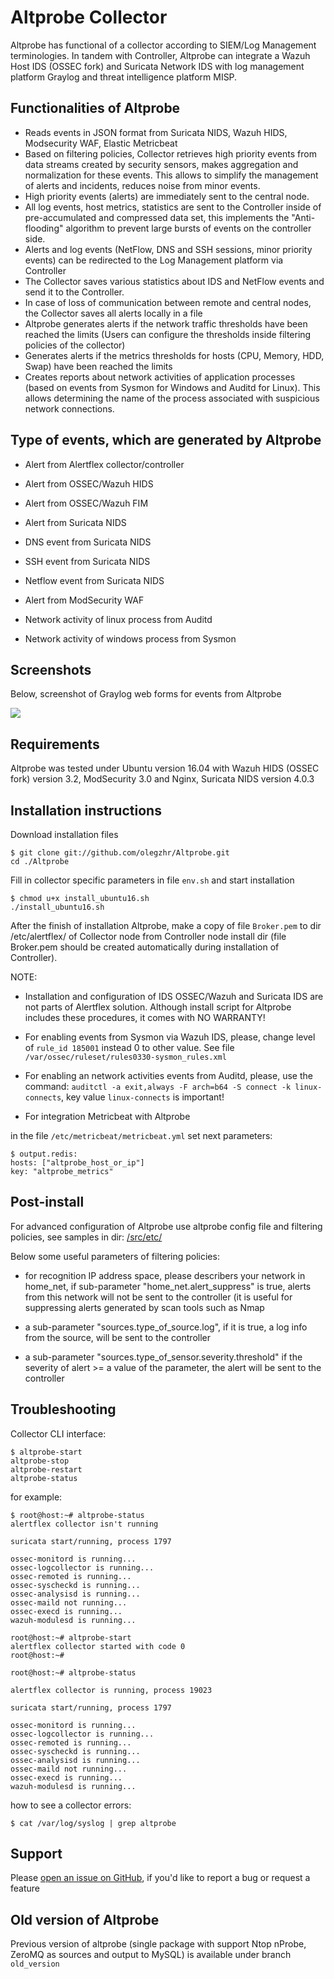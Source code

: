 # Altprobe Collector

Altprobe has functional of a collector according to SIEM/Log Management terminologies.
In tandem with Controller, Altprobe can integrate a Wazuh Host IDS (OSSEC fork) and Suricata Network IDS
with log management platform Graylog and threat intelligence platform MISP. 

## Functionalities of Altprobe

* Reads events in JSON format from Suricata NIDS, Wazuh HIDS, Modsecurity WAF, Elastic Metricbeat
* Based on filtering policies, Collector retrieves high priority events from data streams created by security sensors, makes aggregation and normalization for these events. This allows to simplify the management of alerts and incidents, reduces noise from minor events.
* High priority events (alerts) are immediately sent to the central node.
* All log events, host metrics, statistics are sent to the Controller inside of pre-accumulated and compressed data set, this implements the "Anti-flooding" algorithm to prevent large bursts of events on the controller side.
* Alerts and log events (NetFlow, DNS and SSH sessions, minor priority events) can be redirected to the Log Management platform via Controller
* The Collector saves various statistics about IDS and NetFlow events and send it to the Controller.
* In case of loss of communication between remote and central nodes, the Collector saves all alerts locally in a file
* Altprobe generates alerts if the network traffic thresholds have been reached the limits (Users can configure the thresholds inside filtering policies of the collector)
* Generates alerts if the metrics thresholds for hosts (CPU, Memory, HDD, Swap) have been reached the limits
* Creates reports about network activities of application processes (based on events from Sysmon for Windows and Auditd for Linux). This allows determining the name of the process associated with suspicious network connections.

## Type of events, which are generated by Altprobe

* Alert from Alertflex collector/controller

* Alert from OSSEC/Wazuh HIDS

* Alert from OSSEC/Wazuh FIM

* Alert from Suricata NIDS

* DNS event from Suricata NIDS

* SSH event from Suricata NIDS

* Netflow event from Suricata NIDS

* Alert from ModSecurity WAF

* Network activity of linux process from Auditd

* Network activity of windows process from Sysmon

## Screenshots

Below, screenshot of Graylog web forms for events from Altprobe

![](https://github.com/olegzhr/altprobe/blob/master/img/graylog.jpg)

## Requirements

Altprobe was tested under Ubuntu version 16.04 with Wazuh HIDS (OSSEC fork) version 3.2, ModSecurity 3.0 and Nginx, Suricata NIDS version 4.0.3

## Installation instructions

Download installation files

    $ git clone git://github.com/olegzhr/Altprobe.git
    cd ./Altprobe

Fill in collector specific parameters in file ``env.sh`` and start installation		
    
    $ chmod u+x install_ubuntu16.sh
    ./install_ubuntu16.sh
    
After the finish of installation Altprobe, make a copy of file ``Broker.pem`` to dir /etc/alertflex/ of Collector node from Controller node install dir (file Broker.pem should be created automatically during installation of Controller).

NOTE:

* Installation and configuration of IDS OSSEC/Wazuh and Suricata IDS are not parts of Alertflex solution. Although install script for Altprobe includes these procedures, it comes with NO WARRANTY!

* For enabling events from Sysmon via Wazuh IDS, please, change level of ``rule_id 185001`` instead 0  to other value. See file ``/var/ossec/ruleset/rules0330-sysmon_rules.xml``

* For enabling an network activities events from Auditd, please, use the command: ``auditctl -a exit,always -F arch=b64 -S connect -k linux-connects``, key value ``linux-connects`` is important!

* For integration Metricbeat with Altprobe 

in the file ``/etc/metricbeat/metricbeat.yml`` set next parameters:

    $ output.redis:
    hosts: ["altprobe_host_or_ip"]
    key: "altprobe_metrics"

## Post-install

For advanced configuration of Altprobe use altprobe config file and filtering policies, see samples in dir: [/src/etc/](https://github.com/olegzhr/Altprobe/blob/master/src/etc/)

Below some useful parameters of filtering policies:
* for recognition IP address space, please describers your network in home_net, if sub-parameter "home_net.alert_suppress" is true, alerts from this network will not be sent to the controller (it is useful for suppressing alerts generated by scan tools such as Nmap

* a sub-parameter "sources.type_of_source.log", if it is true, a log info from the source, will be sent to the controller

* a sub-parameter "sources.type_of_sensor.severity.threshold" if the severity of alert >= a value of the parameter, the alert will be sent to the controller
   
	
## Troubleshooting

Collector CLI interface:

    $ altprobe-start
    altprobe-stop
    altprobe-restart
    altprobe-status

for example:

    $ root@host:~# altprobe-status
    alertflex collector isn't running

    suricata start/running, process 1797

    ossec-monitord is running...
    ossec-logcollector is running...
    ossec-remoted is running...
    ossec-syscheckd is running...
    ossec-analysisd is running...
    ossec-maild not running...
    ossec-execd is running...
    wazuh-modulesd is running...

    root@host:~# altprobe-start
    alertflex collector started with code 0
    root@host:~#

    root@host:~# altprobe-status
	
    alertflex collector is running, process 19023

    suricata start/running, process 1797

    ossec-monitord is running...
    ossec-logcollector is running...
    ossec-remoted is running...
    ossec-syscheckd is running...
    ossec-analysisd is running...
    ossec-maild not running...
    ossec-execd is running...
    wazuh-modulesd is running...

how to see a collector errors:

    $ cat /var/log/syslog | grep altprobe


## Support

Please [open an issue on GitHub](https://github.com/olegzhr/altprobe/issues), if you'd like to report a bug or request a feature 


## Old version of Altprobe 

Previous version of altprobe (single package with support Ntop nProbe, ZeroMQ as sources and output to MySQL) is available under branch ``old_version``


